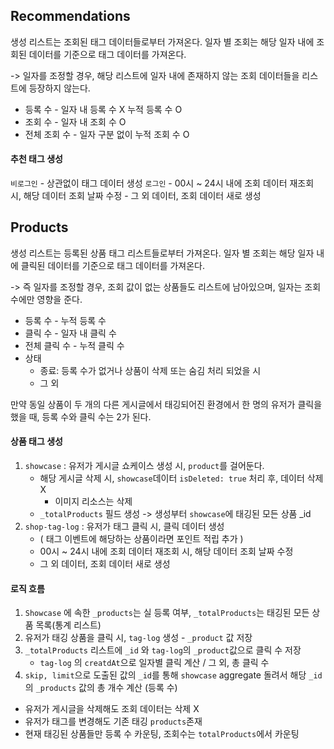 
## Recommendations

생성 리스트는 조회된 태그 데이터들로부터 가져온다.
일자 별 조회는 해당 일자 내에 조회된 데이터를 기준으로 태그 데이터를 가져온다.

-> 일자를 조정할 경우, 해당 리스트에 일자 내에 존재하지 않는 조회 데이터들을 리스트에 등장하지 않는다.

- 등록 수 - 일자 내 등록 수 X 누적 등록 수 O
- 조회 수 - 일자 내 조회 수 O
- 전체 조회 수 - 일자 구분 없이 누적 조회 수 O

#### 추천 태그 생성
`비로그인` 
	 - 상관없이 태그 데이터 생성
`로그인` 
	- 00시 ~ 24시 내에 조회 데이터 재조회 시, 해당 데이터 조회 날짜 수정
    - 그 외 데이터, 조회 데이터 새로 생성


## Products

생성 리스트는 등록된 상품 태그 리스트들로부터 가져온다.
일자 별 조회는 해당 일자 내에 클릭된 데이터를 기준으로 태그 데이터를 가져온다.

-> 즉 일자를 조정할 경우, 조회 값이 없는 상품들도 리스트에 남아있으며, 일자는 조회수에만 영향을 준다.

- 등록 수 - 누적 등록 수
- 클릭 수 - 일자 내 클릭 수
- 전체 클릭 수 - 누적 클릭 수
- 상태 
	- 종료: 등록 수가 없거나 상품이 삭제 또는 숨김 처리 되었을 시
	- 그 외

만약 동일 상품이 두 개의 다른 게시글에서 태깅되어진 환경에서 한 명의 유저가 클릭을 했을 때,
등록 수와 클릭 수는 2가 된다.

#### 상품 태그 생성
1. `showcase`  : 유저가 게시글 쇼케이스 생성 시, `product`를 걸어둔다.
	-  해당 게시글 삭제 시, `showcase`데이터 `isDeleted: true` 처리 후, 데이터 삭제 X
		-  이미지 리소스는 삭제
	-  `_totalProducts` 필드 생성 -> 생성부터 `showcase`에 태깅된 모든 상품 _id
2. `shop-tag-log` : 유저가 태그 클릭 시, 클릭 데이터 생성 
	- ( 태그 이벤트에 해당하는 상품이라면 포인트 적립 추가 )
	- 00시 ~ 24시 내에 조회 데이터 재조회 시, 해당 데이터 조회 날짜 수정
    - 그 외 데이터, 조회 데이터 새로 생성

#### 로직 흐름
1. `Showcase` 에 속한 `_products`는 실 등록 여부, `_totalProducts`는 태깅된 모든 상품 목록(통계 리스트)
2. 유저가 태깅 상품을 클릭 시, `tag-log` 생성 - `_product` 값 저장
3. `_totalProducts` 리스트에 `_id` 와 `tag-log`의 `_product`값으로 클릭 수 저장
	- `tag-log` 의 `creatdAt`으로 일자별 클릭 계산 / 그 외, 총 클릭 수
4. `skip, limit`으로 도출된 값의 `_id`를 통해 `showcase` aggregate 돌려서 해당 `_id`의 `_products` 값의 총 개수 계산 (등록 수)

- 유저가 게시글을 삭제해도 조회 데이터는 삭제 X
- 유저가 태그를 변경해도 기존 태깅 `products`존재
- 현재 태깅된 상품들만 등록 수 카운팅, 조회수는 `totalProducts`에서 카운팅